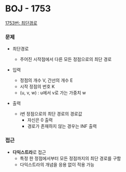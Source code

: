 
# BOJ - 1753

[1753번: 최단경로](https://www.acmicpc.net/problem/1753)

### 문제

- 최단경로
    - 주어진 시작점에서 다른 모든 정점으로의 최단 경로
    
- 입력
    - 정점의 개수 V, 간선의 개수 E
    - 시작 정점의 번호 K
    - (u, v, w) : u에서 v로 가는 가중치 w
    
- 출력
    - i번 정점으로의 최단 경로의 경로값
        - 자신은 0 출력
        - 경로가 존재하지 않는 경우는 INF 출력

### 접근

- **다익스트라**로 접근
    - 특정 한 정점에서부터 모든 정점까지의 최단 경로를 구함
    - 다익스트라의 개념을 응용 없이 적용 가능

